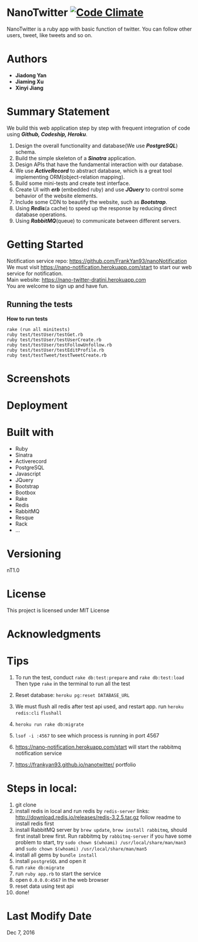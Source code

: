 # NanoTwitter  [![Code Climate](https://codeclimate.com/github/FrankYan93/nanotwitter/badges/gpa.svg)](https://codeclimate.com/github/FrankYan93/nanotwitter)
NanoTwitter is a ruby app with basic function of twitter. You can follow other users, tweet, like tweets and so on.

# Authors

- **Jiadong Yan**
- **Jiaming Xu**
- **Xinyi Jiang**

# Summary Statement
We build this web application step by step with frequent integration of code using ***Github, Codeship, Heroku***.  
1. Design the overall functionality and database(We use ***PostgreSQL***) schema.
2. Build the simple skeleton of a ***Sinatra*** application.
3. Design APIs that have the fundamental interaction with our database.
4. We use ***ActiveRecord*** to abstract database, which is a great tool implementing ORM(object-relation mapping).
5. Build some mini-tests and create test interface.
6. Create UI with ***erb*** (embedded ruby) and use ***JQuery*** to control some behavior of the website elements.
7. Include some CDN to beautify the website, such as ***Bootstrap***.
8. Using ***Redis***(a cache) to speed up the response by reducing direct database operations.
9. Using ***RabbitMQ***(queue) to communicate between different servers.
# Getting Started

Notification service repo: https://github.com/FrankYan93/nanoNotification  
We must visit https://nano-notification.herokuapp.com/start to start our web service for notification.  
Main website: https://nano-twitter-dratini.herokuapp.com  
You are welcome to sign up and have fun.

## Running the tests

**How to run tests**
  ```
rake (run all minitests)
ruby test/testUser/testGet.rb
ruby test/testUser/testUserCreate.rb
ruby test/testUser/testFollowUnfollow.rb
ruby test/testUser/testEditProfile.rb
ruby test/testTweet/testTweetCreate.rb
  ```
# Screenshots

# Deployment

# Built with

- Ruby
- Sinatra
- Activerecord
- PostgreSQL
- Javascript
- JQuery
- Bootstrap
- Bootbox
- Rake
- Redis
- RabbitMQ
- Resque
- Rack
- ...

# Versioning
nT1.0

# License

This project is licensed under MIT License

# Acknowledgments

# Tips

1. To run the test, conduct `rake db:test:prepare` and `rake db:test:load`
   Then type `rake` in the terminal to run all the test


2. Reset database: `heroku pg:reset DATABASE_URL`


3. We must flush all redis after test api used, and restart app.
run `heroku redis:cli`  `flushall`

4. `heroku run rake db:migrate`

5. `lsof -i :4567` to see which process is running in port 4567

6. https://nano-notification.herokuapp.com/start will start the rabbitmq notification service

7. https://frankyan93.github.io/nanotwitter/ portfolio

# Steps in local:

1. git clone
2. install redis in local and run redis by `redis-server` links: <http://download.redis.io/releases/redis-3.2.5.tar.gz> follow readme to install redis first
3. install RabbitMQ server by `brew update`, `brew install rabbitmq`, should first install brew first. Run rabbitmq by `rabbitmq-server` if you have some problem to start, try `sudo chown $(whoami) /usr/local/share/man/man3` and `sudo chown $(whoami) /usr/local/share/man/man5`
4. install all gems by `bundle install`
5. install `postgreSQL` and open it
6. run `rake db:migrate`
7. run `ruby app.rb` to start the service
8. open `0.0.0.0:4567` in the web browser
9. reset data using test api
10. done!

# Last Modify Date
Dec 7, 2016
